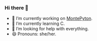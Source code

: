 ### Hi there 👋

- 🔭 I’m currently working on [MontePyton](https://github.com/AGH-Narzedzia-Informatyczne-2022-2023/MontePyton).
- 🌱 I’m currently learning C.
- 🤔 I’m looking for help with everything.
- 😄 Pronouns: she/her.
